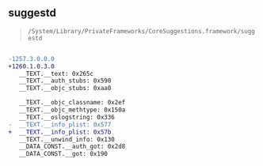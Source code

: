 ## suggestd

> `/System/Library/PrivateFrameworks/CoreSuggestions.framework/suggestd`

```diff

-1257.3.0.0.0
+1260.1.0.3.0
   __TEXT.__text: 0x265c
   __TEXT.__auth_stubs: 0x590
   __TEXT.__objc_stubs: 0xaa0

   __TEXT.__objc_classname: 0x2ef
   __TEXT.__objc_methtype: 0x150a
   __TEXT.__oslogstring: 0x336
-  __TEXT.__info_plist: 0x577
+  __TEXT.__info_plist: 0x57b
   __TEXT.__unwind_info: 0x130
   __DATA_CONST.__auth_got: 0x2d8
   __DATA_CONST.__got: 0x190

```
